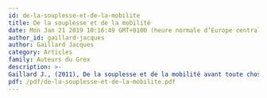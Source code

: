 ```yaml
---
id: de-la-souplesse-et-de-la-mobilite
title: De la souplesse et de la mobilité
date: Mon Jan 21 2019 10:16:49 GMT+0100 (heure normale d’Europe centrale)
author_id: gaillard-jacques
author: Gaillard Jacques
category: Articles
family: Auteurs du Grex
description: >-
Gaillard J., (2011), De la souplesse et de la mobilité avant toute chose : mes impressions d'assistant, Expliciter n° 89, p. 39-45. 
pdf: /pdf/de-la-souplesse-et-de-la-mobilite.pdf
---
```

